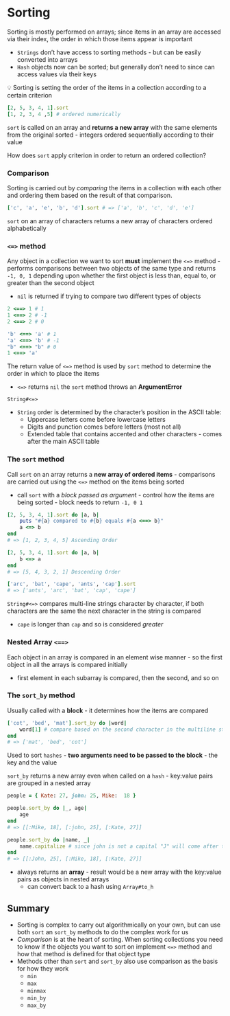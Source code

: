 # Sorting

Sorting is mostly performed on arrays; since items in an array are accessed via their index, the order in which those items appear is important

- `Strings` don’t have access to sorting methods - but can be easily converted into arrays
- `Hash` objects now can be sorted; but generally don’t need to since can access values via their keys

<aside>
💡 Sorting is setting the order of the items in a collection according to a certain criterion



```ruby
[2, 5, 3, 4, 1].sort
[1, 2, 3, 4 ,5] # ordered numerically
```

`sort` is called on an array and **returns a new array** with the same elements from the original sorted - integers ordered sequentially according to their value

How does `sort` apply criterion in order to return an ordered collection?

### Comparison

Sorting is carried out by *comparing* the items in a collection with each other and ordering them based on the result of that comparison. 

```ruby
['c', 'a', 'e', 'b', 'd'].sort # => ['a', 'b', 'c', 'd', 'e']
```

`sort` on an array of characters returns a new array of characters ordered alphabetically 

### `<=>` method

Any object in a collection we want to sort **must** implement the `<=>` method - performs comparisons between two objects of the same type and returns `-1, 0, 1` depending upon whether the first object is less than, equal to, or greater than the second object 

- `nil` is returned if trying to compare two different types of objects

```ruby
2 <==> 1 # 1
1 <==> 2 # -1
2 <==> 2 # 0

'b' <==> 'a' # 1
'a' <==> 'b' # -1
"b" <==> "b" # 0
1 <==> 'a' 
```

The return value of `<=>` method is used by `sort` method to determine the order in which to place the items 

- `<=>` returns `nil` the `sort` method throws an **ArgumentError**

`String#<=>` 

- `String` order is determined by the character’s position in the ASCII table:
    - Uppercase letters come before lowercase letters
    - Digits and punction comes before letters (most not all)
    - Extended table that contains accented and other characters - comes after the main ASCII table

### The `sort` method

Call `sort` on an array returns a **new array of ordered items** - comparisons are carried out using the `<=>` method on the items being sorted 

- call `sort` with a *block passed as argumen*t - control how the items are being sorted - block needs to return `-1, 0 1`

```ruby
[2, 5, 3, 4, 1].sort do |a, b|
	puts "#{a} compared to #{b} equals #{a <==> b}"
	a <=> b
end
# => [1, 2, 3, 4, 5] Ascending Order

[2, 5, 3, 4, 1].sort do |a, b|
	b <=> a
end
# => [5, 4, 3, 2, 1] Descending Order
```

```ruby
['arc', 'bat', 'cape', 'ants', 'cap'].sort
# => ['ants', 'arc', 'bat', 'cap', 'cape']
```

`String#<=>` compares multi-line strings character by character, if both characters are the same the next character in the string is compared 

- `cape` is longer than `cap` and so is considered *greater*

### Nested Array `<==>`

Each object in an array is compared in an element wise manner - so the first object in all the arrays is compared initially

- first element in each subarray is compared, then the second, and so on

### The `sort_by` method

Usually called with a **block** - it determines how the items are compared

```ruby
['cot', 'bed', 'mat'].sort_by do |word|
	word[1] # compare based on the second character in the multiline string
end
# => ['mat', 'bed', 'cot']
```

Used to sort `hashes` - **two arguments need to be passed to the block** - the key and the value 

`sort_by` returns a new array even when called on a `hash` - key:value pairs are grouped in a nested array 

```ruby
people = { Kate: 27, john: 25, Mike:  18 }

people.sort_by do |_, age|
	age
end
# => [[:Mike, 18], [:john, 25], [:Kate, 27]]

people.sort_by do |name, _|
	name.capitalize # since john is not a capital "J" will come after the other two names
end
# => [[:John, 25], [:Mike, 18], [:Kate, 27]]
```

- always returns an **array** - result would be a new array with the key:value pairs as objects in nested arrays
    - can convert back to a hash using `Array#to_h`
    

## Summary

- Sorting is complex to carry out algorithmically on your own, but can use both `sort` an `sort_by` methods to do the complex work for us
- *Comparison* is at the heart of sorting. When sorting collections you need to know if the objects you want to sort on implement `<=>` method and how that method is defined for that object type
- Methods other than `sort` and `sort_by` also use comparison as the basis for how they work
    - `min`
    - `max`
    - `minmax`
    - `min_by`
    - `max_by`
